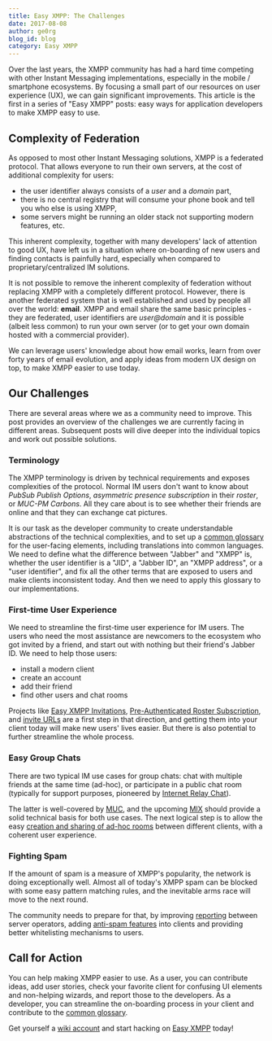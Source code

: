 ```yaml
---
title: Easy XMPP: The Challenges
date: 2017-08-08
author: ge0rg
blog_id: blog
category: Easy XMPP
---
```


Over the last years, the XMPP community has had a hard time competing with
other Instant Messaging implementations, especially in the mobile / smartphone
ecosystems. By focusing a small part of our resources on user experience (UX),
we can gain significant improvements. This article is the first in a series of
"Easy XMPP" posts: easy ways for application developers to make XMPP easy to
use.

## Complexity of Federation

As opposed to most other Instant Messaging solutions, XMPP is a federated
protocol. That allows everyone to run their own servers, at the cost of
additional complexity for users:

* the user identifier always consists of a *user* and a *domain* part,
* there is no central registry that will consume your phone book and tell you
  who else is using XMPP,
* some servers might be running an older stack not supporting modern features,
  etc.

This inherent complexity, together with many developers' lack of attention to
good UX, have left us in a situation where on-boarding of new users and
finding contacts is painfully hard, especially when compared to
proprietary/centralized IM solutions.

It is not possible to remove the inherent complexity of federation without
replacing XMPP with a completely different protocol. However, there is another
federated system that is well established and used by people all over the
world: **email**. XMPP and email share the same basic principles - they are
federated, user identifiers are *user@domain* and it is possible (albeit less
common) to run your own server (or to get your own domain hosted with a
commercial provider).

We can leverage users' knowledge about how email works, learn from over forty
years of email evolution, and apply ideas from modern UX design on top, to
make XMPP easier to use today.

## Our Challenges

There are several areas where we as a community need to improve. This post
provides an overview of the challenges we are currently facing in different
areas. Subsequent posts will dive deeper into the individual topics and
work out possible solutions.

### Terminology

The XMPP terminology is driven by technical requirements and exposes
complexities of the protocol. Normal IM users don't want to know about *PubSub
Publish Options*, *asymmetric presence subscription* in their *roster*, or
*MUC-PM Carbons*. All they care about is to see whether their friends are
online and that they can exchange cat pictures.

It is our task as the developer community to create understandable
abstractions of the technical complexities, and to set up a
[common glossary](https://wiki.xmpp.org/web/Usability/Glossary)
for the user-facing elements, including translations into common languages.
We need to define what the difference between "Jabber" and "XMPP" is, whether
the user identifier is a "JID", a "Jabber ID", an "XMPP address", or a "user
identifier", and fix all the other terms that are exposed to users and make
clients inconsistent today. And then we need to apply this glossary to our
implementations.

### First-time User Experience

We need to streamline the first-time user experience for IM users. The users
who need the most assistance are newcomers to the ecosystem who got invited by
a friend, and start out with nothing but their friend's Jabber ID. We need to
help those users:

* install a modern client
* create an account
* add their friend
* find other users and chat rooms

Projects like [Easy XMPP Invitations](https://github.com/ge0rg/easy-xmpp-invitation),
[Pre-Authenticated Roster Subscription](https://xmpp.org/extensions/xep-0379.html),
and [invite URLs](https://modules.prosody.im/mod_invite.html)
are a first step in that direction, and getting them into your client today
will make new users' lives easier. But there is also potential to further
streamline the whole process.

### Easy Group Chats

There are two typical IM use cases for group chats: chat with multiple friends
at the same time (ad-hoc), or participate in a public chat room (typically for
support purposes, pioneered by
[Internet Relay Chat](https://en.wikipedia.org/wiki/Internet_Relay_Chat)).

The latter is well-covered by [MUC](https://xmpp.org/extensions/xep-0045.html),
and the upcoming [MIX](https://xmpp.org/extensions/xep-0369.html) should
provide a solid technical basis for both use cases. The next logical step is
to allow the easy
[creation and sharing of ad-hoc rooms](https://wiki.xmpp.org/web/Easy_Group_Chats)
between different clients, with a coherent user experience.

### Fighting Spam

If the amount of spam is a measure of XMPP's popularity, the network is doing
exceptionally well. Almost all of today's XMPP spam can be blocked with some
easy pattern matching rules, and the inevitable arms race will move to the
next round.

The community needs to prepare for that, by improving
[reporting](https://xmpp.org/extensions/xep-0161.html) between server
operators, adding [anti-spam
features](https://xmpp.org/extensions/xep-0377.html) into clients and
providing better whitelisting mechanisms to users.

## Call for Action

You can help making XMPP easier to use. As a user, you can contribute ideas,
add user stories, check your favorite client for confusing UI elements and
non-helping wizards, and report those to the developers.  As a developer, you
can streamline the on-boarding process in your client and contribute to the
[common glossary](https://wiki.xmpp.org/web/Usability/Glossary).

Get yourself a [wiki account](https://wiki.xmpp.org/web/Sysops) and start
hacking on [Easy XMPP](https://wiki.xmpp.org/web/Easy_XMPP) today!


